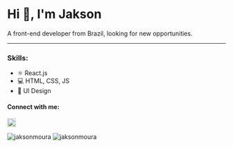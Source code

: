 # Hi 👋, I'm Jakson

A front-end developer from Brazil, looking for new opportunities.

---

### Skills:

-   ⚛ React.js
-   💻 HTML, CSS, JS
-   🎨 UI Design

#### Connect with me:

<a href="https://linkedin.com/in/jaksonmoura" target="blank"><img src="https://raw.githubusercontent.com/rahuldkjain/github-profile-readme-generator/master/src/images/icons/Social/linked-in-alt.svg" alt="jaksonmoura" height="20" width="20" /></a>

<img src="https://github-readme-stats.vercel.app/api/top-langs?username=jaksonmoura&show_icons=true&theme=dark&locale=en&layout=compact" alt="jaksonmoura" />

<img src="https://github-readme-stats.vercel.app/api?username=jaksonmoura&show_icons=true&theme=dark&locale=en" alt="jaksonmoura" />

